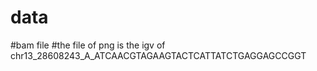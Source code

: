 # data
#bam file 
#the file of png is the igv of chr13_28608243_A_ATCAACGTAGAAGTACTCATTATCTGAGGAGCCGGT 

